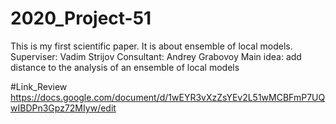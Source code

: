 # 2020_Project-51

This is my first scientific paper. It is about ensemble of local models. 
Superviser: Vadim Strijov
Consultant: Andrey Grabovoy
Main idea: add distance to the analysis of an ensemble of local models

#Link_Review
https://docs.google.com/document/d/1wEYR3vXzZsYEv2L51wMCBFmP7UQwIBDPn3Gpz72MIyw/edit
